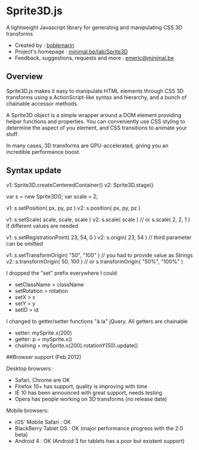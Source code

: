 # Sprite3D.js

A lightweight Javascript library for generating and manipulating CSS 3D transforms

* Created by : [boblemarin](http://github.com/boblemarin)
* Project's homepage : [minimal.be/lab/Sprite3D](http://minimal.be/lab/Sprite3D "Sprite3D.js, a javascript library for 3D positionning in WebKit")
* Feedback, suggestions, requests and more : [emeric@minimal.be](mailto:emeric@minimal.be)


## Overview

Sprite3D.js makes it easy to manipulate HTML elements through CSS 3D transforms using a ActionScript-like syntax and hierarchy, and a bunch of chainable accessor methods.

A Sprite3D object is a simple wrapper around a DOM element providing helper functions and properties. You can conveniently use CSS styling to determine the aspect of you element, and CSS transitions to animate your stuff.

In many cases, 3D transforms are GPU-accelerated, giving you an incredible performance boost.

## Syntax update

v1: Sprite3D.createCenteredContainer()
v2: Sprite3D.stage()

var s = new Sprite3D();
var scale = 2;

v1: s.setPosition( px, py, pz )
v2: s.position( px, py, pz )

v1: s.setScale( scale, scale, scale )
v2: s.scale( scale ) // or s.scale( 2, 2, 1 ) if different values are needed

v1: s.setRegistrationPoint( 23, 54, 0 )
v2: s.origin( 23, 54 ) // third parameter can be omitted

v1: s.setTransformOrigin( "50", "100" ) // you had to provide value as Strings
v2: s.transformOrigin( 50, 100 ) // or s.transformOrigin( "50%", "100%" )


I dropped the "set" prefix everywhere I could

- setClassName > className
- setRotation > rotation
- setX > x
- setY > y
- setID > id

I changed to getter/setter functions "à la" jQuery. All getters are chainable
- setter: mySprite.x(200)
- getter: p = mySprite.x()
- chaining = mySprite.x(200).rotationY(50).update()

##Browser support (Feb.2012)

Desktop browsers :
- Safari, Chrome are OK
- Firefox 10+ has support, quality is improving with time
- IE 10 has been announced with great support, needs testing
- Opera has people working on 3D transforms (no release date)

Mobile browsers:
- iOS' Mobile Safari : OK
- BlackBerry Tablet OS : OK (major performance progress with the 2.0 beta)
- Android 4 : OK (Android 3 for tablets has a poor but existent support)
